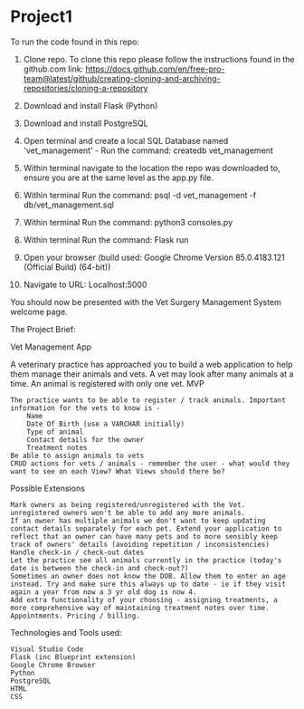 # Project1

To run the code found in this repo:
1. Clone repo.
  To clone this repo please follow the instructions found in the github.com link: 
  https://docs.github.com/en/free-pro-team@latest/github/creating-cloning-and-archiving-repositories/cloning-a-repository

2. Download and install Flask (Python) 
3. Download and install PostgreSQL
4. Open terminal and create a local SQL Database named 'vet_management' - Run the command: createdb vet_management
5. Within terminal navigate to the location the repo was downloaded to, ensure you are at the same level as the app.py file.
6. Within terminal Run the command: psql -d vet_management -f db/vet_management.sql
7. Within terminal Run the command: python3 consoles.py
8. Within terminal Run the command: Flask run
9. Open your browser (build used: Google Chrome Version 85.0.4183.121 (Official Build) (64-bit))
10. Navigate to URL: Localhost:5000

You should now be presented with the Vet Surgery Management System welcome page.





The Project Brief:

Vet Management App

A veterinary practice has approached you to build a web application to help them manage their animals and vets. A vet may look after many animals at a time. An animal is registered with only one vet.
MVP

    The practice wants to be able to register / track animals. Important information for the vets to know is -
        Name
        Date Of Birth (use a VARCHAR initially)
        Type of animal
        Contact details for the owner
        Treatment notes
    Be able to assign animals to vets
    CRUD actions for vets / animals - remember the user - what would they want to see on each View? What Views should there be?

Possible Extensions

    Mark owners as being registered/unregistered with the Vet. unregistered owners won't be able to add any more animals.
    If an owner has multiple animals we don't want to keep updating contact details separately for each pet. Extend your application to reflect that an owner can have many pets and to more sensibly keep track of owners' details (avoiding repetition / inconsistencies)
    Handle check-in / check-out dates
    Let the practice see all animals currently in the practice (today's date is between the check-in and check-out?)
    Sometimes an owner does not know the DOB. Allow them to enter an age instead. Try and make sure this always up to date - ie if they visit again a year from now a 3 yr old dog is now 4.
    Add extra functionality of your choosing - assigning treatments, a more comprehensive way of maintaining treatment notes over time. Appointments. Pricing / billing.
    
    

Technologies and Tools used: 

    Visual Studio Code
    Flask (inc Blueprint extension)
    Google Chrome Browser
    Python
    PostgreSQL
    HTML
    CSS
    
